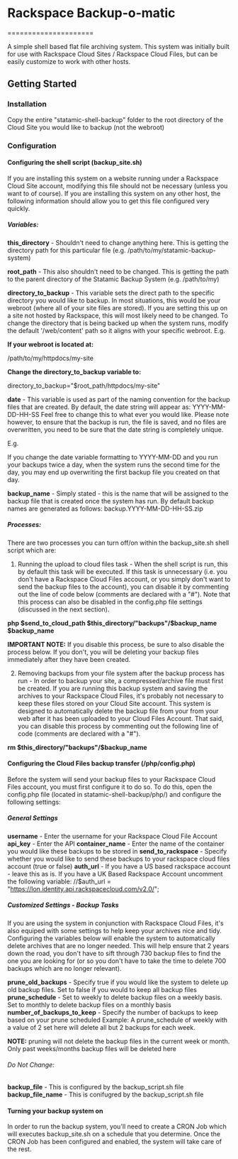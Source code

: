 # Rackspace Backup-o-matic
=====================

A simple shell based flat file archiving system.  This system was initially built for use with Rackspace Cloud Sites / Rackspace Cloud Files, but can be easily customize to work with other hosts.

## Getting Started


### Installation
Copy the entire "statamic-shell-backup" folder to the root directory of the Cloud Site you would like to backup (not the webroot)

### Configuration

#### Configuring the shell script (backup_site.sh)
If you are installing this system on a website running under a Rackspace Cloud Site account, modifying this file should not be necessary (unless you want to of course).  If you are installing this system on any other host, the following information should allow you to get this file configured very quickly.


##### Variables:
**this_directory** - Shouldn't need to change anything here.  This is getting the directory path for this particular file (e.g. /path/to/my/statamic-backup-system)

**root_path** - This also shouldn't need to be changed.  This is getting the path to the parent directory of the Statamic Backup System (e.g. /path/to/my)

**directory_to_backup** - This variable sets the direct path to the specific directory you would like to backup.  In most situations, this would be your webroot (where all of your site files are stored).
If you are setting this up on a site not hosted by Rackspace, this will most likely need to be changed.
To change the directory that is being backed up when the system runs, modify the default '/web/content' path so it aligns with your specific webroot.
E.g.

**If your webroot is located at:**

  /path/to/my/httpdocs/my-site

**Change the directory_to_backup variable to:**

  directory_to_backup="$root_path/httpdocs/my-site"

**date** - This variable is used as part of the naming convention for the backup files that are created.  By default, the date string will appear as: YYYY-MM-DD-HH-SS
Feel free to change this to what ever you would like.  Please note however, to ensure that the backup is run, the file is saved, and no files are overwritten, you need to be sure
that the date string is completely unique. 

E.g.

If you change the date variable formatting to YYYY-MM-DD and you run your backups twice a day, when the system runs the second time for the day, you may end up overwriting the first backup file 
you created on that day.

**backup_name** - Simply stated - this is the name that will be assigned to the backup file that is created once the system has run.  By default backup names are generated as follows: backup.YYYY-MM-DD-HH-SS.zip


##### Processes:
There are two processes you can turn off/on within the backup_site.sh shell script which are:

1.  Running the upload to cloud files task - When the shell script is run, this by default this task will be executed.  If this task is unnecessary (i.e. you don't have a Rackspace Cloud Files account, or you simply
don't want to send the backup files to the account), you can disable it by commenting out the line of code below (comments are declared with a "#"). Note that this process can also be disabled in the config.php 
file settings (discussed in the next section).

  **php $send_to_cloud_path $this_directory/"backups"/$backup_name $backup_name**

**IMPORTANT NOTE:**  If you disable this process, be sure to also disable the process below.  If you don't, you will be deleting your backup files immediately after they have been created.


2.  Removing backups from your file system after the backup process has run - In order to backup your site, a compressed/archive file must first be created.  If you are running this backup system
and saving the archives to your Rackspace Cloud Files, it's probably not necessary to keep these files stored on your Cloud Site account.  This system is designed to automatically delete the backup file from your
from your web after it has been uploaded to your Cloud Files Account.  That said, you can disable this process by commenting out the following line of code (comments are declared with a "#").

  **rm $this_directory/"backups"/$backup_name**


#### Configuring the Cloud Files backup transfer (/php/config.php)
Before the system will send your backup files to your Rackspace Cloud Files account, you must first configure it to do so.  To do this, open the config.php file (located in statamic-shell-backup/php/) and configure the
following settings:

##### General Settings

  **username** - Enter the username for your Rackspace Cloud File Account
  **api_key** - Enter the API
  **container_name** - Enter the name of the container you would like these backups to be stored in
  **send_to_rackspace** - Specify whether you would like to send these backups to your rackspace cloud files account (true or false)
  **auth_url** - If you have a US based rackspace account - leave this as is.  If you have a UK Based Rackspace Account uncomment the following variable: 
  //$auth_url = "https://lon.identity.api.rackspacecloud.com/v2.0/";
                    

##### Customized Settings - Backup Tasks
If you are using the system in conjunction with Rackspace Cloud Files, it's also equiped with some settings to help keep your archives nice and tidy.  Configuring the variables below will enable
the system to automatically delete archives that are no longer needed.  This will help ensure that 2 years down the road, you don't have to sift through 730 backup files to find the one you are
looking for (or so you don't have to take the time to delete 700 backups which are no longer relevant).

  **prune_old_backups** - Specify true if you would like the system to delete up old backup files.  Set to false if you would to keep all backup files
  **prune_schedule** - Set to weekly to delete backup files on a weekly basis.  Set to monthly to delete backup files on a monthly basis 
  **number_of_backups_to_keep** - Specify the number of backups to keep based on your prune scheduled
  Example:  A prune_schedule of weekly with a value of 2 set here will delete all but 2 backups for each week.

**NOTE:** pruning will not delete the backup files in the current week or month.  Only past weeks/months backup files will be deleted here

###### Do Not Change:
  **backup_file** - This is configured by the backup_script.sh file
  **backup_file_name** - This is conifugred by the backup_script.sh file


#### Turning your backup system on
In order to run the backup system, you'll need to create a CRON Job which will executes backup_site.sh on a schedule that you determine.  Once the CRON Job has been configured and enabled, the system will take care of the rest.
